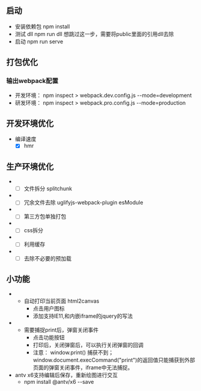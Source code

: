 ## 启动

* 安装依赖包 npm install
* 测试 dll npm run dll  想跳过这一步，需要将public里面的引用dll去除
* 启动 npm run serve

## 打包优化

### 输出webpack配置

* 开发环境： npm inspect > webpack.dev.config.js --mode=development
* 研发环境： npm inspect > webpack.pro.config.js --mode=production

## 开发环境优化

* 编译速度
  - [X] hmr

## 生产环境优化

* - [ ] 文件拆分
    splitchunk
* - [ ] 冗余文件去除
    uglifyjs-webpack-plugin
    esModule
* - [ ] 第三方包单独打包
* - [ ] css拆分
* - [ ] 利用缓存
* - [ ] 去除不必要的预加载

## 小功能

* - 自动打印当前页面 html2canvas
    - 点击用户图标
    - 添加支持IE11,和内嵌iframe的jquery的写法
* - 需要捕捉print后，弹窗关闭事件
    - 点击功能按钮
    - 打印后，关闭弹窗后，可以执行关闭弹窗的回调
    - 注意： window.print() 捕获不到； window.document.execCommand("print")的返回值只能捕获到外部页面的弹窗关闭事件，iframe中无法捕捉。
* antv x6支持编辑后保存，重新绘图进行交互
    - npm install @antv/x6 --save
